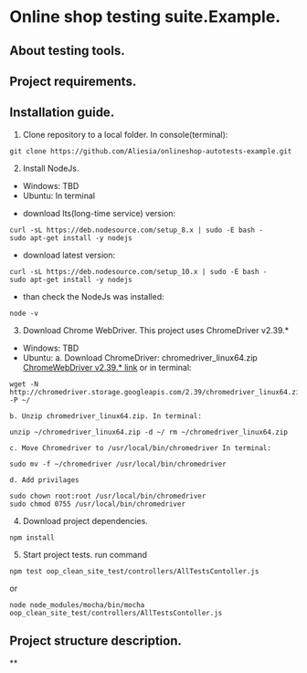 # Online shop testing suite.Example.
## About testing tools.
## Project requirements.
## Installation guide.
1. Clone repository to a local folder.
In console(terminal):
```
git clone https://github.com/Aliesia/onlineshop-autotests-example.git 
```

2. Install NodeJs.
- Windows:
TBD
- Ubuntu:
In terminal 

* download lts(long-time service) version:
``` 
curl -sL https://deb.nodesource.com/setup_8.x | sudo -E bash -
sudo apt-get install -y nodejs
```

* download latest version:
```
curl -sL https://deb.nodesource.com/setup_10.x | sudo -E bash -
sudo apt-get install -y nodejs
```

* than check the NodeJs was installed:
```
node -v
```

3. Download Chrome WebDriver.
This project uses ChromeDriver v2.39.*

- Windows:
TBD
- Ubuntu:
	a. Download ChromeDriver: chromedriver_linux64.zip
[ChromeWebDriver v2.39.* link](https://chromedriver.storage.googleapis.com/index.html?path=2.39/) or in terminal: 
```
wget -N http://chromedriver.storage.googleapis.com/2.39/chromedriver_linux64.zip -P ~/
```
	b. Unzip chromedriver_linux64.zip. In terminal: 
```
unzip ~/chromedriver_linux64.zip -d ~/ rm ~/chromedriver_linux64.zip
```
	c. Move Chromedriver to /usr/local/bin/chromedriver In terminal: 
```
sudo mv -f ~/chromedriver /usr/local/bin/chromedriver
```
	d. Add privilages 
```
sudo chown root:root /usr/local/bin/chromedriver
sudo chmod 0755 /usr/local/bin/chromedriver
```

4. Download project dependencies.
```
npm install
```
5. Start project tests.
run command
```
npm test oop_clean_site_test/controllers/AllTestsContoller.js
```
or
```
node node_modules/mocha/bin/mocha oop_clean_site_test/controllers/AllTestsContoller.js
```
## Project structure description.
**
